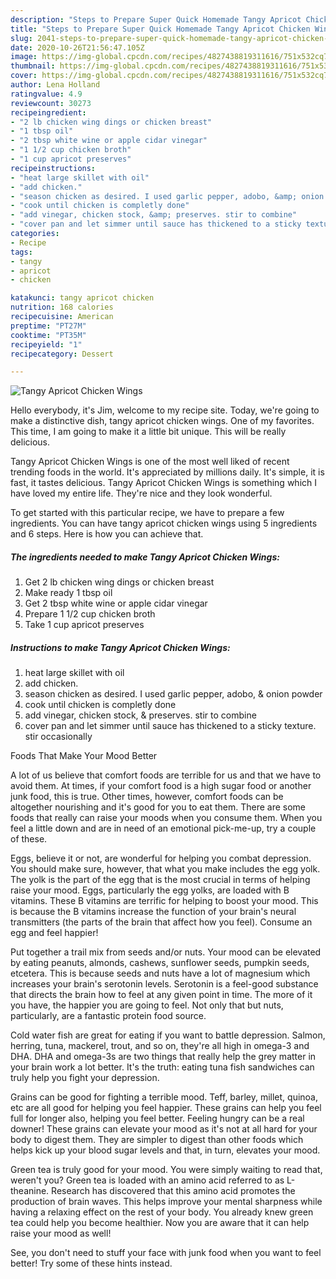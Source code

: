 ```yaml
---
description: "Steps to Prepare Super Quick Homemade Tangy Apricot Chicken Wings"
title: "Steps to Prepare Super Quick Homemade Tangy Apricot Chicken Wings"
slug: 2041-steps-to-prepare-super-quick-homemade-tangy-apricot-chicken-wings
date: 2020-10-26T21:56:47.105Z
image: https://img-global.cpcdn.com/recipes/4827438819311616/751x532cq70/tangy-apricot-chicken-wings-recipe-main-photo.jpg
thumbnail: https://img-global.cpcdn.com/recipes/4827438819311616/751x532cq70/tangy-apricot-chicken-wings-recipe-main-photo.jpg
cover: https://img-global.cpcdn.com/recipes/4827438819311616/751x532cq70/tangy-apricot-chicken-wings-recipe-main-photo.jpg
author: Lena Holland
ratingvalue: 4.9
reviewcount: 30273
recipeingredient:
- "2 lb chicken wing dings or chicken breast"
- "1 tbsp oil"
- "2 tbsp white wine or apple cidar vinegar"
- "1 1/2 cup chicken broth"
- "1 cup apricot preserves"
recipeinstructions:
- "heat large skillet with oil"
- "add chicken."
- "season chicken as desired. I used garlic pepper, adobo, &amp; onion powder"
- "cook until chicken is completly done"
- "add vinegar, chicken stock, &amp; preserves. stir to combine"
- "cover pan and let simmer until sauce has thickened to a sticky texture. stir occasionally"
categories:
- Recipe
tags:
- tangy
- apricot
- chicken

katakunci: tangy apricot chicken 
nutrition: 168 calories
recipecuisine: American
preptime: "PT27M"
cooktime: "PT35M"
recipeyield: "1"
recipecategory: Dessert

---
```



![Tangy Apricot Chicken Wings](https://img-global.cpcdn.com/recipes/4827438819311616/751x532cq70/tangy-apricot-chicken-wings-recipe-main-photo.jpg)

Hello everybody, it's Jim, welcome to my recipe site. Today, we're going to make a distinctive dish, tangy apricot chicken wings. One of my favorites. This time, I am going to make it a little bit unique. This will be really delicious.

Tangy Apricot Chicken Wings is one of the most well liked of recent trending foods in the world. It's appreciated by millions daily. It's simple, it is fast, it tastes delicious. Tangy Apricot Chicken Wings is something which I have loved my entire life. They're nice and they look wonderful.




To get started with this particular recipe, we have to prepare a few ingredients. You can have tangy apricot chicken wings using 5 ingredients and 6 steps. Here is how you can achieve that.

<!--inarticleads1-->

##### The ingredients needed to make Tangy Apricot Chicken Wings:

1. Get 2 lb chicken wing dings or chicken breast
1. Make ready 1 tbsp oil
1. Get 2 tbsp white wine or apple cidar vinegar
1. Prepare 1 1/2 cup chicken broth
1. Take 1 cup apricot preserves




<!--inarticleads2-->

##### Instructions to make Tangy Apricot Chicken Wings:

1. heat large skillet with oil
1. add chicken.
1. season chicken as desired. I used garlic pepper, adobo, &amp; onion powder
1. cook until chicken is completly done
1. add vinegar, chicken stock, &amp; preserves. stir to combine
1. cover pan and let simmer until sauce has thickened to a sticky texture. stir occasionally




Foods That Make Your Mood Better


A lot of us believe that comfort foods are terrible for us and that we have to avoid them. At times, if your comfort food is a high sugar food or another junk food, this is true. Other times, however, comfort foods can be altogether nourishing and it's good for you to eat them. There are some foods that really can raise your moods when you consume them. When you feel a little down and are in need of an emotional pick-me-up, try a couple of these.

Eggs, believe it or not, are wonderful for helping you combat depression. You should make sure, however, that what you make includes the egg yolk. The yolk is the part of the egg that is the most crucial in terms of helping raise your mood. Eggs, particularly the egg yolks, are loaded with B vitamins. These B vitamins are terrific for helping to boost your mood. This is because the B vitamins increase the function of your brain's neural transmitters (the parts of the brain that affect how you feel). Consume an egg and feel happier!

Put together a trail mix from seeds and/or nuts. Your mood can be elevated by eating peanuts, almonds, cashews, sunflower seeds, pumpkin seeds, etcetera. This is because seeds and nuts have a lot of magnesium which increases your brain's serotonin levels. Serotonin is a feel-good substance that directs the brain how to feel at any given point in time. The more of it you have, the happier you are going to feel. Not only that but nuts, particularly, are a fantastic protein food source.

Cold water fish are great for eating if you want to battle depression. Salmon, herring, tuna, mackerel, trout, and so on, they're all high in omega-3 and DHA. DHA and omega-3s are two things that really help the grey matter in your brain work a lot better. It's the truth: eating tuna fish sandwiches can truly help you fight your depression. 

Grains can be good for fighting a terrible mood. Teff, barley, millet, quinoa, etc are all good for helping you feel happier. These grains can help you feel full for longer also, helping you feel better. Feeling hungry can be a real downer! These grains can elevate your mood as it's not at all hard for your body to digest them. They are simpler to digest than other foods which helps kick up your blood sugar levels and that, in turn, elevates your mood.

Green tea is truly good for your mood. You were simply waiting to read that, weren't you? Green tea is loaded with an amino acid referred to as L-theanine. Research has discovered that this amino acid promotes the production of brain waves. This helps improve your mental sharpness while having a relaxing effect on the rest of your body. You already knew green tea could help you become healthier. Now you are aware that it can help raise your mood as well!

See, you don't need to stuff your face with junk food when you want to feel better! Try  some  of  these  hints  instead.

